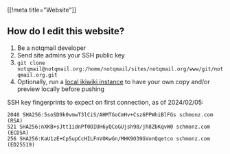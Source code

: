 [[!meta title="Website"]]

## How do I edit this website?

1. Be a notqmail developer
2. Send site admins your SSH public key
3. `git clone notqmail@notqmail.org:/home/notqmail/sites/notqmail.org/www/git/notqmail.org.git`
4. Optionally, run a
   [local ikiwiki instance](http://ikiwiki.info/tips/laptop_wiki_with_git/)
   to have your own copy and/or preview locally before pushing

SSH key fingerprints to expect on first connection, as of 2024/02/05:

```
2048 SHA256:5soSD9k0vmwT3lCiS/AHMTGoCmHv+Csz6PPWhiBlFGs schmonz.com (RSA)
521 SHA256:nXKB+sJtt1idnPf0OIUH6yQCoGUjsh98/jh8ZbKqvW0 schmonz.com (ECDSA)
256 SHA256:KaU1zE+Cp5upCcHILFnVOKwGn/MHK9O39GVonQqetco schmonz.com (ED25519)
```
